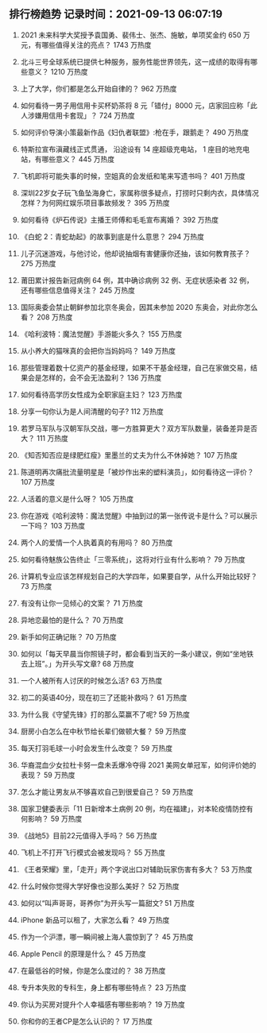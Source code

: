
## 排行榜趋势 记录时间：2021-09-13 06:07:19
  
  1. 2021 未来科学大奖授予袁国勇、裴伟士、张杰、施敏，单项奖金约 650 万元，有哪些值得关注的亮点？ 1743 万热度
    
  2. 北斗三号全球系统已提供七种服务，服务性能世界领先，这一成绩的取得有哪些意义？ 1210 万热度
    
  3. 上了大学，你们都是怎么开始自律的？ 962 万热度
    
  4. 如何看待一男子用信用卡买杯奶茶将 8 元「错付」8000 元，店家回应称「此人涉嫌用信用卡套现」？ 724 万热度
    
  5. 如何评价导演小策最新作品《妇仇者联盟》:枪在手，跟鹅走？ 490 万热度
    
  6. 特斯拉宣布滇藏线正式贯通， 沿途设有 14 座超级充电站， 1 座目的地充电站，有哪些意义？ 445 万热度
    
  7. 飞机即将可能失事的时候，空姐真的会发纸和笔来写遗书吗？ 401 万热度
    
  8. 深圳22岁女子玩飞鱼坠海身亡，家属称很多疑点，打捞时只剩内衣，具体情况怎样？为何网红娱乐项目事故频发？ 395 万热度
    
  9. 如何看待《炉石传说》主播王师傅和毛毛宣布离婚？ 392 万热度
    
  10. 《白蛇 2：青蛇劫起》的故事到底是什么意思？ 294 万热度
    
  11. 儿子沉迷游戏，与他讨论，他却说抽烟有害健康你还抽，该如何教育孩子？ 275 万热度
    
  12. 莆田累计报告新冠病例 64 例，其中确诊病例 32 例、无症状感染者 32 例，还有哪些信息值得关注？ 245 万热度
    
  13. 国际奥委会禁止朝鲜参加北京冬奥会，因其未参加 2020 东奥会，对此你怎么看？ 208 万热度
    
  14. 《哈利波特：魔法觉醒》手游能火多久？ 155 万热度
    
  15. 从小养大的猫咪真的会把你当妈妈吗？ 149 万热度
    
  16. 那些管理着数十亿资产的基金经理，如果不干基金经理，自己在家做交易，结果会是怎样的，会不会无法盈利？ 136 万热度
    
  17. 如何看待高学历女性成为全职家庭主妇？ 123 万热度
    
  18. 分享一句你认为是人间清醒的句子? 112 万热度
    
  19. 若罗马军队与汉朝军队交战，哪一方胜算更大？双方军队数量，装备差异是否大？ 111 万热度
    
  20. 《知否知否应是绿肥红瘦》里墨兰的丈夫为什么不休掉她？ 107 万热度
    
  21. 陈道明再次痛批流量明星是「被炒作出来的塑料演员」，如何看待这一评价？ 107 万热度
    
  22. 人活着的意义是什么呀？ 105 万热度
    
  23. 你在游戏《哈利波特：魔法觉醒》中抽到过的第一张传说卡是什么？可以展示一下吗？ 103 万热度
    
  24. 两个人的爱情一个人执着真的有用吗？ 80 万热度
    
  25. 如何看待魅族公告终止「三零系统」，这将对行业有什么影响？ 79 万热度
    
  26. 计算机专业应该怎样规划自己的大学四年，如果要自学，从什么开始比较好？ 73 万热度
    
  27. 有没有让你一见倾心的文案？ 71 万热度
    
  28. 异地恋最怕的是什么？ 70 万热度
    
  29. 新手如何正确记账？ 70 万热度
    
  30. 如何以「每天早晨当你照镜子时，都会看到当天的一条小建议，例如“坐地铁去上班”。」为开头写文章? 68 万热度
    
  31. 一个人被所有人讨厌的时候怎么活? 63 万热度
    
  32. 初二的英语40分，现在初三了还能补救吗？ 61 万热度
    
  33. 为什么我《守望先锋》打的那么菜赢不了呢? 59 万热度
    
  34. 厨房小白怎么在中秋节给长辈们做顿大餐？ 59 万热度
    
  35. 每天打羽毛球一小时会发生什么改变？ 59 万热度
    
  36. 华裔混血少女拉杜卡努一盘未丢爆冷夺得 2021 美网女单冠军，如何评价她的表现？ 59 万热度
    
  37. 怎么才能让男友从不够喜欢自己到很爱自己？ 59 万热度
    
  38. 国家卫健委表示「11 日新增本土病例 20 例，均在福建」，对本轮疫情防控有何影响？ 59 万热度
    
  39. 《战地5》目前22元值得入手吗？ 56 万热度
    
  40. 飞机上不打开飞行模式会被发现吗？ 55 万热度
    
  41. 《王者荣耀》里，「走开」两个字说出口对辅助玩家伤害有多大？ 53 万热度
    
  42. 什么时候你觉得大学好像也没那么美好？ 52 万热度
    
  43. 如何以“叫声哥哥，哥养你”为开头写一篇甜文? 51 万热度
    
  44. iPhone 新品可以租了，大家怎么看？ 49 万热度
    
  45. 作为一个沪漂，哪一瞬间被上海人震惊到了？ 45 万热度
    
  46. Apple Pencil 的原理是什么？ 45 万热度
    
  47. 在最低谷的时候，你是怎么度过的？ 38 万热度
    
  48. 专升本失败的专科生，身上都有哪些特点？ 23 万热度
    
  49. 你认为买房对提升个人幸福感有哪些影响？ 19 万热度
    
  50. 你和你的王者CP是怎么认识的？ 17 万热度
    